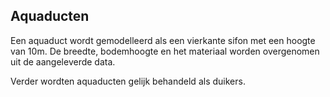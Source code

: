 ## **Aquaducten**
Een aquaduct wordt gemodelleerd als een vierkante sifon met een hoogte van 10m. De breedte, bodemhoogte en het materiaal worden overgenomen uit de aangeleverde data. 

Verder wordten aquaducten gelijk behandeld als duikers.  
